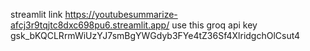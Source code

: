 streamlit link https://youtubesummarize-afcj3r9tqjtc8dxc698pu6.streamlit.app/
use this groq api key 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
